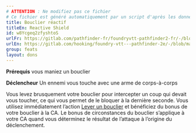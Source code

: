 ```yaml
---
# ATTENTION : Ne modifiez pas ce fichier
# Ce fichier est généré automatiquement par un script d'après les données du module Foundry VTT officiel et de sa traduction
title: Bouclier réactif
titleEn: Reactive Shield
id: w8Ycgeq2zfyshtoS
urlFr: https://gitlab.com/pathfinder-fr/foundryvtt-pathfinder2-fr/-/blob/master/data/feats/w8Ycgeq2zfyshtoS.htm
urlEn: https://gitlab.com/hooking/foundry-vtt---pathfinder-2e/-/blob/master/packs/data/feats.db/reactive-shield.json
group: feats
layout: dons
---
```

**Prérequis** vous maniez un bouclier

**Déclencheur** Un ennemi vous touche avec une arme de corps-à-corps

Vous levez brusquement votre bouclier pour intercepter un coup qui devait vous toucher, ce qui vous permet de le bloquer à la dernière seconde. Vous utilisez immédiatement l’action [Lever un bouclier](../actions/lever-un-bouclier.md) et bénéficiez du bonus de votre bouclier à la CA. Le bonus de circonstances du bouclier s’applique à votre CA quand vous déterminez le résultat de l’attaque à l’origine du déclenchement.


